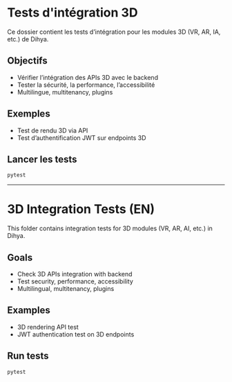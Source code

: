 # Tests d'intégration 3D

Ce dossier contient les tests d’intégration pour les modules 3D (VR, AR, IA, etc.) de Dihya.

## Objectifs
- Vérifier l’intégration des APIs 3D avec le backend
- Tester la sécurité, la performance, l’accessibilité
- Multilingue, multitenancy, plugins

## Exemples
- Test de rendu 3D via API
- Test d’authentification JWT sur endpoints 3D

## Lancer les tests
```bash
pytest
```

---

# 3D Integration Tests (EN)

This folder contains integration tests for 3D modules (VR, AR, AI, etc.) in Dihya.

## Goals
- Check 3D APIs integration with backend
- Test security, performance, accessibility
- Multilingual, multitenancy, plugins

## Examples
- 3D rendering API test
- JWT authentication test on 3D endpoints

## Run tests
```bash
pytest
```
